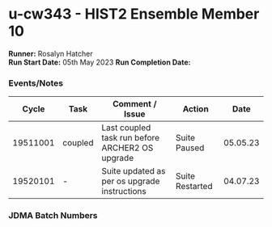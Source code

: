 # u-cw343 - HIST2 Ensemble Member 10

**Runner:**  Rosalyn Hatcher  
**Run Start Date:**  05th May 2023
**Run Completion Date:**

### Events/Notes

| Cycle | Task | Comment / Issue | Action | Date |
| ---   | ---  | ---             | ---    | ---  |
| 19511001   | coupled  |  Last coupled task run before ARCHER2 OS upgrade     |  Suite Paused   |  05.05.23  |
| 19520101 | - | Suite updated as per os upgrade instructions | Suite Restarted | 04.07.23 |

### JDMA Batch Numbers
